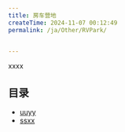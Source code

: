```yaml
---
title: 房车营地
createTime: 2024-11-07 00:12:49
permalink: /ja/Other/RVPark/


---
```


xxxx

## 目录
- [uuyy](./1.uuyy.md)
- [ssxx](./2.ssxx.md)
